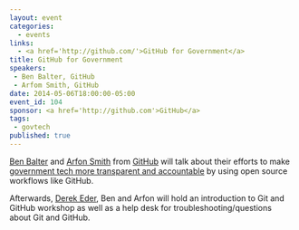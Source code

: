 ```yaml
---
layout: event
categories: 
  - events
links:
  - <a href='http://github.com/'>GitHub for Government</a>
title: GitHub for Government
speakers: 
 - Ben Balter, GitHub
 - Arfom Smith, GitHub
date: 2014-05-06T18:00:00-05:00
event_id: 104
sponsor: <a href='http://github.com'>GitHub</a>
tags: 
 - govtech
published: true
---
```


<a href='https://twitter.com/benbalter'>Ben Balter</a> and <a href='https://twitter.com/arfon'>Arfon Smith</a> from <a href='http://github.com/'>GitHub</a> will talk about their efforts to make <a href='https://government.github.com/'>government tech more transparent and accountable</a> by using open source workflows like GitHub.

Afterwards, <a href='https://twitter.com/derekeder'>Derek Eder</a>, Ben and Arfon will hold an introduction to Git and GitHub workshop as well as a help desk for troubleshooting/questions about Git and GitHub.